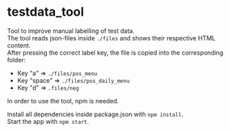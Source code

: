 # testdata_tool
Tool to improve manual labelling of test data.  
The tool reads json-files inside `./files` and shows their respective HTML content.  
After pressing the correct label key, the file is copied into the corresponding folder:
- Key "a" => `./files/pos_menu`
- Key "space" => `./files/pos_daily_menu`
- Key "d" => `.files/neg`


In order to use the tool, npm is needed.

Install all dependencies inside package.json with `npm install`.  
Start the app with `npm start`.
